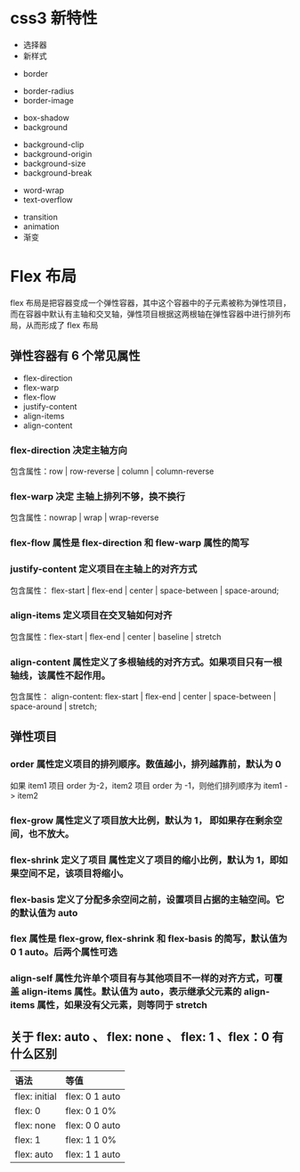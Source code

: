 # css3 新特性
- 选择器
- 新样式
 + border
  - border-radius
  - border-image
 + box-shadow
 + background
  - background-clip
  - background-origin
  - background-size
  - background-break
 + word-wrap
 + text-overflow
- transition
- animation
- 渐变


# Flex 布局

flex 布局是把容器变成一个弹性容器，其中这个容器中的子元素被称为弹性项目，而在容器中默认有主轴和交叉轴，弹性项目根据这两根轴在弹性容器中进行排列布局，从而形成了 flex 布局

## 弹性容器有 6 个常见属性

- flex-direction
- flex-warp
- flex-flow
- justify-content
- align-items
- align-content

### flex-direction 决定主轴方向

包含属性：row | row-reverse | column | column-reverse

### flex-warp 决定 主轴上排列不够，换不换行

包含属性：nowrap | wrap | wrap-reverse

### flex-flow 属性是 flex-direction 和 flew-warp 属性的简写

### justify-content 定义项目在主轴上的对齐方式

包含属性： flex-start | flex-end | center | space-between | space-around;

### align-items 定义项目在交叉轴如何对齐

包含属性：flex-start | flex-end | center | baseline | stretch

### align-content 属性定义了多根轴线的对齐方式。如果项目只有一根轴线，该属性不起作用。

包含属性： align-content: flex-start | flex-end | center | space-between | space-around | stretch;

## 弹性项目

### order 属性定义项目的排列顺序。数值越小，排列越靠前，默认为 0

如果 item1 项目 order 为-2，item2 项目 order 为 -1，则他们排列顺序为 item1 -> item2

### flex-grow 属性定义了项目放大比例，默认为 1， 即如果存在剩余空间，也不放大。

### flex-shrink 定义了项目 属性定义了项目的缩小比例，默认为 1，即如果空间不足，该项目将缩小。

### flex-basis 定义了分配多余空间之前，设置项目占据的主轴空间。它的默认值为 auto

### flex 属性是 flex-grow, flex-shrink 和 flex-basis 的简写，默认值为 0 1 auto。后两个属性可选

### align-self 属性允许单个项目有与其他项目不一样的对齐方式，可覆盖 align-items 属性。默认值为 auto，表示继承父元素的 align-items 属性，如果没有父元素，则等同于 stretch

## 关于 flex: auto 、 flex: none 、 flex: 1 、flex：0 有什么区别

| 语法          | 等值           |
| :------------ | :------------- |
| flex: initial | flex: 0 1 auto |
| flex: 0       | flex: 0 1 0%   |
| flex: none    | flex: 0 0 auto |
| flex: 1       | flex: 1 1 0%   |
| flex: auto    | flex: 1 1 auto |
